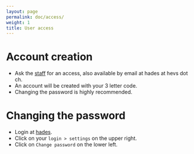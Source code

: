 ```yaml
---
layout: page
permalink: doc/access/
weight: 1
title: User access
---
```


# Account creation

* Ask the [staff](../../staff/) for an access, also available by email at hades at hevs dot ch.
* An account will be created with your 3 letter code.
* Changing the password is highly recommended.

# Changing the password

* Login at [hades](http://hades.hevs.ch).
* Click on your `login > settings` on the upper right.
* Click on `Change password` on the lower left.
